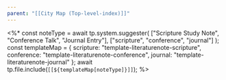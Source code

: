 ```yaml
---
parent: "[[City Map (Top-level-index)]]"
---
```

<%*
const noteType = await tp.system.suggester(
  ["Scripture Study Note", "Conference Talk", "Journal Entry"],
  ["scripture", "conference", "journal"]
);
const templateMap = {
  scripture: "template-literaturenote-scripture",
  conference: "template-literaturenote-conference",
  journal: "template-literaturenote-journal"
};
await tp.file.include(`[[${templateMap[noteType]}]]`);
%>